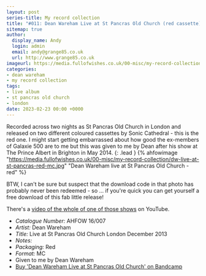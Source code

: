 ```yaml
---
layout: post
series-title: My record collection
title: "#011: Dean Wareham Live at St Pancras Old Church (red cassette)"
sitemap: true
author:
  display_name: Andy
  login: admin
  email: andy@grange85.co.uk
  url: http://www.grange85.co.uk
imageurl: https://media.fullofwishes.co.uk/00-misc/my-record-collection/dw-live-at-st-pancras-red-mc.jpg
categories:
- dean wareham
- my record collection
tags:
- live album
- st pancras old church
- london
date: 2023-02-23 00:00 +0000
---
```

Recorded across two nights as St Pancras Old Church in London and released on two different coloured cassettes by Sonic Cathedral - this is the red one. I might start getting embarrassed about how good the ex-members of Galaxie 500 are to me but this was given to me by Dean after his show at The Prince Albert in Brighton in May 2014.
{: .lead }
{% ahfowimage "https://media.fullofwishes.co.uk/00-misc/my-record-collection/dw-live-at-st-pancras-red-mc.jpg" "Dean Wareham live at St Pancras Old Church - red" %}

BTW, I can't be sure but suspect that the download code in that photo has probably never been redeemed - so ... if you're quick you can get yourself a free download of this fab little release!

There's a [video of the whole of one of those shows](https://www.youtube.com/watch?v=yttvsKGvGhw&list=PLgkLMlL-VFXsiKHn-ZsGdFpHHC26YkfbK) on YouTube.


 - *Catalogue Number:* AHFOW 16/007
 - *Artist:* Dean Wareham
 - *Title:* Live at St Pancras Old Church London December 2013
 - *Notes:* 
 - *Packaging:* Red
 - *Format:* MC
 - Given to me by Dean Wareham
 - [Buy 'Dean Wareham Live at St Pancras Old Church' on Bandcamp](https://soniccathedral.bandcamp.com/album/live-at-st-pancras-old-church-london-december-2013-2)
